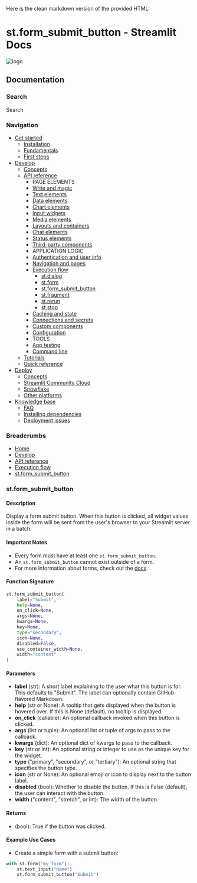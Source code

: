 Here is the clean markdown version of the provided HTML:

# st.form_submit_button - Streamlit Docs
![logo](/logo.svg)

## Documentation

### Search
Search

### Navigation
* [Get started](/get-started)
	+ [Installation](/get-started/installation)
	+ [Fundamentals](/get-started/fundamentals)
	+ [First steps](/get-started/tutorials)
* [Develop](/develop)
	+ [Concepts](/develop/concepts)
	+ [API reference](/develop/api-reference)
		- PAGE ELEMENTS
		- [Write and magic](/develop/api-reference/write-magic)
		- [Text elements](/develop/api-reference/text)
		- [Data elements](/develop/api-reference/data)
		- [Chart elements](/develop/api-reference/charts)
		- [Input widgets](/develop/api-reference/widgets)
		- [Media elements](/develop/api-reference/media)
		- [Layouts and containers](/develop/api-reference/layout)
		- [Chat elements](/develop/api-reference/chat)
		- [Status elements](/develop/api-reference/status)
		- [Third-party components](https://streamlit.io/components)
		- APPLICATION LOGIC
		- [Authentication and user info](/develop/api-reference/user)
		- [Navigation and pages](/develop/api-reference/navigation)
		- [Execution flow](/develop/api-reference/execution-flow)
			- [st.dialog](/develop/api-reference/execution-flow/st.dialog)
			- [st.form](/develop/api-reference/execution-flow/st.form)
			- [st.form_submit_button](/develop/api-reference/execution-flow/st.form_submit_button)
			- [st.fragment](/develop/api-reference/execution-flow/st.fragment)
			- [st.rerun](/develop/api-reference/execution-flow/st.rerun)
			- [st.stop](/develop/api-reference/execution-flow/st.stop)
		- [Caching and state](/develop/api-reference/caching-and-state)
		- [Connections and secrets](/develop/api-reference/connections)
		- [Custom components](/develop/api-reference/custom-components)
		- [Configuration](/develop/api-reference/configuration)
		- TOOLS
		- [App testing](/develop/api-reference/app-testing)
		- [Command line](/develop/api-reference/cli)
	+ [Tutorials](/develop/tutorials)
	+ [Quick reference](/develop/quick-reference)
* [Deploy](/deploy)
	+ [Concepts](/deploy/concepts)
	+ [Streamlit Community Cloud](/deploy/streamlit-community-cloud)
	+ [Snowflake](/deploy/snowflake)
	+ [Other platforms](/deploy/tutorials)
* [Knowledge base](/knowledge-base)
	+ [FAQ](/knowledge-base/using-streamlit)
	+ [Installing dependencies](/knowledge-base/dependencies)
	+ [Deployment issues](/knowledge-base/deploy)

### Breadcrumbs
* [Home](/)
* [Develop](/develop)
* [API reference](/develop/api-reference)
* [Execution flow](/develop/api-reference/execution-flow)
* [st.form_submit_button](/develop/api-reference/execution-flow/st.form_submit_button)

### st.form_submit_button
#### Description
Display a form submit button. When this button is clicked, all widget values inside the form will be sent from the user's browser to your Streamlit server in a batch.

#### Important Notes
* Every form must have at least one `st.form_submit_button`.
* An `st.form_submit_button` cannot exist outside of a form.
* For more information about forms, check out the [docs](https://docs.streamlit.io/develop/concepts/architecture/forms).

#### Function Signature
```python
st.form_submit_button(
    label="Submit", 
    help=None, 
    on_click=None, 
    args=None, 
    kwargs=None, 
    key=None, 
    type="secondary", 
    icon=None, 
    disabled=False, 
    use_container_width=None, 
    width="content"
)
```

#### Parameters
* **label** (str): A short label explaining to the user what this button is for. This defaults to "Submit". The label can optionally contain GitHub-flavored Markdown.
* **help** (str or None): A tooltip that gets displayed when the button is hovered over. If this is None (default), no tooltip is displayed.
* **on_click** (callable): An optional callback invoked when this button is clicked.
* **args** (list or tuple): An optional list or tuple of args to pass to the callback.
* **kwargs** (dict): An optional dict of kwargs to pass to the callback.
* **key** (str or int): An optional string or integer to use as the unique key for the widget.
* **type** ("primary", "secondary", or "tertiary"): An optional string that specifies the button type.
* **icon** (str or None): An optional emoji or icon to display next to the button label.
* **disabled** (bool): Whether to disable the button. If this is False (default), the user can interact with the button.
* **width** ("content", "stretch", or int): The width of the button.

#### Returns
* (bool): True if the button was clicked.

#### Example Use Cases
* Create a simple form with a submit button: 
```python
with st.form("my_form"):
    st.text_input("Name")
    st.form_submit_button("Submit")
```